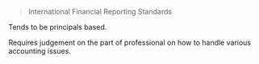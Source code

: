 > International Financial Reporting Standards 

Tends to be principals based. 

Requires judgement on the part of professional on how to handle various accounting issues. 